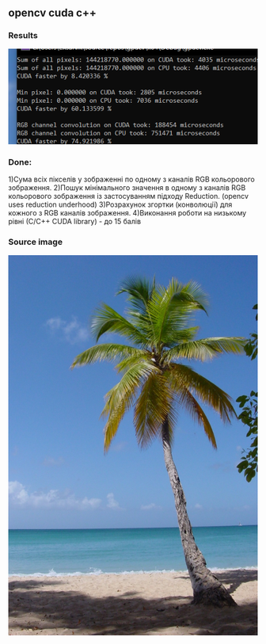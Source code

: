 ## opencv cuda c++

### Results
![Results](results.png?raw=true "Results")

### Done:
1)Сума всіх пікселів у зображенні по одному з каналів RGB кольорового зображення.
2)Пошук мінімального значення в одному з каналів RGB кольорового зображення із застосуванням підходу Reduction. (opencv uses reduction underhood)
3)Розрахунок  згортки (конволюції) для кожного з RGB каналів зображення.
4)Виконання роботи на низькому рівні (С/C++ CUDA library) - до 15 балів

### Source image
![Source image](palm.jpg?raw=true "Source image")
